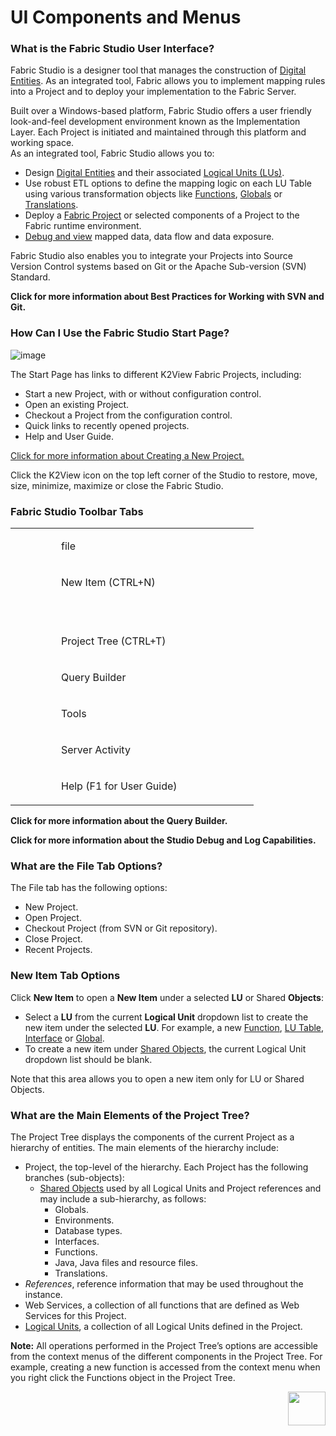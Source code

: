 # UI Components and Menus

### What is the Fabric Studio User Interface?
Fabric Studio is a designer tool that manages the construction of [Digital Entities](https://github.com/k2view-academy/K2View-Academy/blob/master/articles/01_fabric_overview/02_fabric_glossary.md#digital-entity). As an integrated tool, Fabric allows you to implement mapping rules into a Project and to deploy your implementation to the Fabric Server.

Built over a Windows-based platform, Fabric Studio offers a user friendly look-and-feel development environment known as the Implementation Layer. Each Project is initiated and maintained through this platform and working space.\
As an integrated tool, Fabric Studio allows you to:
* Design [Digital Entities](https://github.com/k2view-academy/K2View-Academy/blob/master/articles/01_fabric_overview/02_fabric_glossary.md#digital-entity) and their associated [Logical Units (LUs)](https://github.com/k2view-academy/K2View-Academy/blob/master/articles/03_logical_units/01_LU_overview.md).
* Use robust ETL options to define the mapping logic on each LU Table using various transformation objects like [Functions](https://github.com/k2view-academy/K2View-Academy/blob/master/articles/07_table_population/08_project_functions.md), [Globals](https://github.com/k2view-academy/K2View-Academy/blob/master/articles/08_globals/01_globals_overview.md) or [Translations](https://github.com/k2view-academy/K2View-Academy/blob/master/articles/09_translations/01_translations_overview_and_use_cases.md).
* Deploy a [Fabric Project](https://github.com/k2view-academy/K2View-Academy/blob/master/articles/04_fabric_studio/05_creating_a_new_project.md) or selected components of a Project to the Fabric runtime environment. 
* [Debug and view](https://github.com/k2view-academy/K2View-Academy/blob/master/articles/13_LUDB_viewer_and_studio_debug_capabilities/01_data_viewer.md) mapped data, data flow and data exposure. 

Fabric Studio also enables you to integrate your Projects into Source Version Control systems based on Git or the Apache Sub-version (SVN) Standard.

**Click for more information about Best Practices for Working with SVN and Git.** 

### How Can I Use the Fabric Studio Start Page?

![image](https://github.com/k2view-academy/K2View-Academy/blob/master/articles/04_fabric_studio/images/04_01_01_start_a_page.png)

The Start Page has links to different K2View Fabric Projects, including: 
* Start a new Project, with or without configuration control. 
* Open an existing Project.
* Checkout a Project from the configuration control.
* Quick links to recently opened projects. 
* Help and User Guide. 

[Click for more information about Creating a New Project.](https://github.com/k2view-academy/K2View-Academy/blob/master/articles/04_fabric_studio/05_creating_a_new_project.md)

Click the K2View icon on the top left corner of the Studio to restore, move, size, minimize, maximize or close the Fabric Studio.

### Fabric Studio Toolbar Tabs

<table>
<tbody>
<tr>
<td width="57">&nbsp;<img src="https://github.com/k2view-academy/K2View-Academy/blob/master/articles/04_fabric_studio/images/04_01_02_icon1.png" alt="" /></td>
<td width="300">
<p>file</p>
</td>
</tr>
<tr>
<td width="57">&nbsp;<img src="https://github.com/k2view-academy/K2View-Academy/blob/master/articles/04_fabric_studio/images/04_01_02_icon2.png" alt="" /></td>
<td width="161">
<p>New Item (CTRL+N)</p>
<p>&nbsp;</p>
</td>
</tr>
<tr>
<td width="57">&nbsp;<img src="https://github.com/k2view-academy/K2View-Academy/blob/master/articles/04_fabric_studio/images/04_01_02_icon3.png" alt="" /></td>
<td width="161">
<p>Project Tree (CTRL+T)</p>
</td>
</tr>
<tr>
<td width="57">&nbsp;<img src="https://github.com/k2view-academy/K2View-Academy/blob/master/articles/04_fabric_studio/images/04_01_02_icon4.png" alt="" /></td>
<td width="161">
<p>Query Builder</p>
</td>
</tr>
<tr>
<td width="57">&nbsp;<img src="https://github.com/k2view-academy/K2View-Academy/blob/master/articles/04_fabric_studio/images/04_01_02_icon5.png" alt="" /></td>
<td width="161">
<p>Tools</p>
</td>
</tr>
<tr>
<td width="57">&nbsp;<img src="https://github.com/k2view-academy/K2View-Academy/blob/master/articles/04_fabric_studio/images/04_01_02_icon6.png" alt="" /></td>
<td width="161">
<p>Server Activity</p>
</td>
</tr>
<tr>
<td width="57">&nbsp;<img src="https://github.com/k2view-academy/K2View-Academy/blob/master/articles/04_fabric_studio/images/04_01_02_icon7.png" alt="" /></td>
<td width="161">
<p>Help (F1 for User Guide)</p>
</td>
</tr>
</tbody>
</table>


**Click for more information about the Query Builder.**

**Click for more information about the Studio Debug and Log Capabilities.**

### What are the File Tab Options?
The File tab has the following options:
* New Project. 
* Open Project. 
* Checkout Project (from SVN or Git repository). 
* Close Project. 
* Recent Projects.

### New Item Tab Options
Click **New Item** to open a **New Item** under a selected **LU** or Shared **Objects**:
* Select a **LU** from the current **Logical Unit** dropdown list to create the new item under the selected **LU**. For example, a new [Function](https://github.com/k2view-academy/K2View-Academy/blob/master/articles/07_table_population/09_creating_an_LUDB_function.md), [LU Table,](https://github.com/k2view-academy/K2View-Academy/blob/master/articles/06_LU_tables/01_LU_tables_overview.md) [Interface](https://github.com/k2view-academy/K2View-Academy/blob/master/articles/05_DB_interfaces/01_interfaces_overview.md) or [Global](https://github.com/k2view-academy/K2View-Academy/blob/master/articles/08_globals/01_globals_overview.md).
* To create a new item under [Shared Objects](https://github.com/k2view-academy/K2View-Academy/blob/master/articles/04_fabric_studio/12_shared_objects.md), the current Logical Unit dropdown list should be blank.

Note that this area allows you to open a new item only for LU or Shared Objects. 

### What are the Main Elements of the Project Tree? 
The Project Tree displays the components of the current Project as a hierarchy of entities. The main elements of the hierarchy include:
* Project, the top-level of the hierarchy. Each Project has the following branches (sub-objects): 
  * [Shared Objects](https://github.com/k2view-academy/K2View-Academy/blob/master/articles/04_fabric_studio/12_shared_objects.md) used by all Logical Units and Project references and may include a sub-hierarchy, as follows:
    * Globals. 
    * Environments. 
    * Database types. 
    * Interfaces. 
    * Functions. 
    * Java, Java files and resource files. 
    * Translations. 
* _References_, reference information that may be used throughout the instance. 
* Web Services, a collection of all functions that are defined as Web Services for this Project.
* [Logical Units](https://github.com/k2view-academy/K2View-Academy/blob/master/articles/03_logical_units/01_LU_overview.md), a collection of all Logical Units defined in the Project.

**Note:** All operations performed in the Project Tree’s options are accessible from the context menus of the different components in the Project Tree. For example, creating a new function is accessed from the context menu when you right click the Functions object in the Project Tree.

[<img align="right" width="60" height="54" src="https://github.com/k2view-academy/K2View-Academy/blob/master/articles/images/Next.png">](https://github.com/k2view-academy/K2View-Academy/blob/master/articles/04_general/02_window_tab_context_menu.md)





